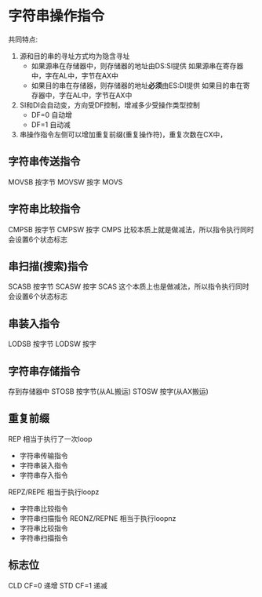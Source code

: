 # 字符串操作指令
共同特点:
1. 源和目的串的寻址方式均为隐含寻址
   * 如果源串在存储器中，则存储器的地址由DS:SI提供
   如果源串在寄存器中，字在AL中，字节在AX中
   * 如果目的串在存储器，则存储器的地址**必须**由ES:DI提供
   如果目的串在寄存器中，字在AL中，字节在AX中
2. SI和DI会自动变，方向受DF控制，增减多少受操作类型控制
   * DF=0 自动增
   * DF=1 自动减
3. 串操作指令左侧可以增加重复前缀(重复操作符)，重复次数在CX中，
## 字符串传送指令
MOVSB 按字节
MOVSW 按字
MOVS
## 字符串比较指令
CMPSB 按字节
CMPSW 按字
CMPS
比较本质上就是做减法，所以指令执行同时会设置6个状态标志
## 串扫描(搜索)指令
SCASB 按字节
SCASW 按字
SCAS
这个本质上也是做减法，所以指令执行同时会设置6个状态标志
## 串装入指令
LODSB 按字节
LODSW 按字
## 字符串存储指令
存到存储器中
STOSB 按字节(从AL搬运)
STOSW 按字(从AX搬运)
## 重复前缀
REP 相当于执行了一次loop
* 字符串传输指令
* 字符串装入指令
* 字符串存入指令

REPZ/REPE 相当于执行loopz
* 字符串比较指令
* 字符串扫描指令
REONZ/REPNE 相当于执行loopnz
* 字符串比较指令
* 字符串扫描指令
## 标志位
CLD CF=0 递增
STD CF=1 递减